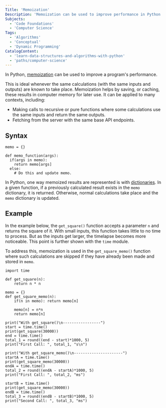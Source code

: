 ```yaml
---
Title: 'Memoization'
Description: 'Memoization can be used to improve performance in Python code.'
Subjects:
  - 'Code Foundations'
  - 'Computer Science'
Tags:
  - 'Algorithms'
  - 'Conceptual'
  - 'Dynamic Programming'
CatalogContent:
  - 'learn-data-structures-and-algorithms-with-python'
  - 'paths/computer-science'
---
```


In Python, [memoization](https://www.codecademy.com/resources/docs/general/memoization) can be used to improve a program's performance.

This is ideal whenever the same calculations (with the same inputs and outputs) are known to take place. Memoization helps by saving, or caching, these results in computer memory for later use. It can be applied to many contexts, including:

- Making calls to recursive or pure functions where some calculations use the same inputs and return the same outputs.
- Fetching from the server with the same base API endpoints.

## Syntax

```pseudo
memo = {}

def memo_function(args):
  if(args in memo):
    return memo[args]
  else:
    # Do this and update memo.
```

In Python, one way memoized results are represented is with [dictionaries](https://www.codecademy.com/resources/docs/python/dictionaries). In a given function, if a previously calculated result exists in the `memo` dictionary, it is returned. Otherwise, normal calculations take place and the `memo` dictionary is updated.

## Example

In the example below, the `get_square()` function accepts a parameter `n` and returns the square of it. With small inputs, this function takes little to no time to process. But as the inputs get larger, the timelapse becomes more noticeable. This point is further shown with the `time` module.

To address this, memoization is used in the `get_square_memo()` function where such calculations are skipped if they have already been made and stored in `memo`.

```codebyte/python
import time

def get_square(n):
    return n * n

memo = {}
def get_square_memo(n):
    if(n in memo): return memo[n]

    memo[n] = n*n
    return memo[n]

print("With get_square()\n-----------------")
start = time.time()
print(get_square(30000))
end = time.time()
total_1 = round((end - start)*1000, 5)
print("First Call: ", total_1, "s\n")

print("With get_square_memo()\n----------------------")
startA = time.time()
print(get_square_memo(30000))
endA = time.time()
total_2 = round((endA - startA)*1000, 5)
print("First Call: ", total_2, "ms")

startB = time.time()
print(get_square_memo(30000))
endB = time.time()
total_3 = round((endB - startB)*1000, 5)
print("Second Call: ", total_3, "ms")
```
